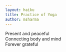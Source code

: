 ```yaml
---
layout: haiku
title: Practice of Yoga
author: msharma
---
```


Present and peaceful<br>
Connecting body and mind<br>
Forever grateful<br>